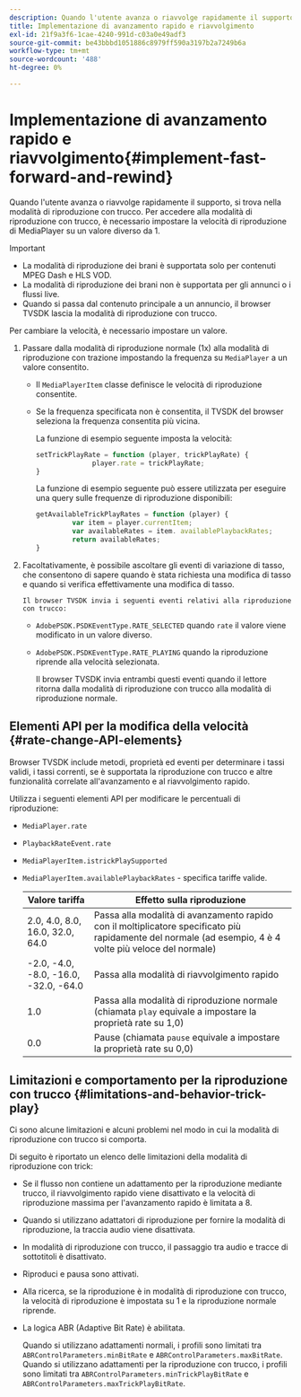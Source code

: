 ```yaml
---
description: Quando l'utente avanza o riavvolge rapidamente il supporto, si trova nella modalità di riproduzione con trucco. Per accedere alla modalità di riproduzione con trucco, è necessario impostare la velocità di riproduzione di MediaPlayer su un valore diverso da 1.
title: Implementazione di avanzamento rapido e riavvolgimento
exl-id: 21f9a3f6-1cae-4240-991d-c03a0e49adf3
source-git-commit: be43bbbd1051886c8979ff590a3197b2a7249b6a
workflow-type: tm+mt
source-wordcount: '488'
ht-degree: 0%

---
```


# Implementazione di avanzamento rapido e riavvolgimento{#implement-fast-forward-and-rewind}

Quando l&#39;utente avanza o riavvolge rapidamente il supporto, si trova nella modalità di riproduzione con trucco. Per accedere alla modalità di riproduzione con trucco, è necessario impostare la velocità di riproduzione di MediaPlayer su un valore diverso da 1.

>[!IMPORTANT]
>
>* La modalità di riproduzione dei brani è supportata solo per contenuti MPEG Dash e HLS VOD.
>* La modalità di riproduzione dei brani non è supportata per gli annunci o i flussi live.
>* Quando si passa dal contenuto principale a un annuncio, il browser TVSDK lascia la modalità di riproduzione con trucco.
>


Per cambiare la velocità, è necessario impostare un valore.

1. Passare dalla modalità di riproduzione normale (1x) alla modalità di riproduzione con trazione impostando la frequenza su `MediaPlayer` a un valore consentito.

   * Il `MediaPlayerItem` classe definisce le velocità di riproduzione consentite.
   * Se la frequenza specificata non è consentita, il TVSDK del browser seleziona la frequenza consentita più vicina.

      La funzione di esempio seguente imposta la velocità:

      ```js
      setTrickPlayRate = function (player, trickPlayRate) { 
                    player.rate = trickPlayRate; 
      }
      ```

      La funzione di esempio seguente può essere utilizzata per eseguire una query sulle frequenze di riproduzione disponibili:

      ```js
      getAvailableTrickPlayRates = function (player) { 
               var item = player.currentItem; 
               var availableRates = item. availablePlaybackRates; 
               return availableRates; 
      } 
      ```

1. Facoltativamente, è possibile ascoltare gli eventi di variazione di tasso, che consentono di sapere quando è stata richiesta una modifica di tasso e quando si verifica effettivamente una modifica di tasso.

       Il browser TVSDK invia i seguenti eventi relativi alla riproduzione con trucco:
   
   * `AdobePSDK.PSDKEventType.RATE_SELECTED` quando `rate` il valore viene modificato in un valore diverso.

   * `AdobePSDK.PSDKEventType.RATE_PLAYING` quando la riproduzione riprende alla velocità selezionata.

      Il browser TVSDK invia entrambi questi eventi quando il lettore ritorna dalla modalità di riproduzione con trucco alla modalità di riproduzione normale.

## Elementi API per la modifica della velocità {#rate-change-API-elements}

Browser TVSDK include metodi, proprietà ed eventi per determinare i tassi validi, i tassi correnti, se è supportata la riproduzione con trucco e altre funzionalità correlate all&#39;avanzamento e al riavvolgimento rapido.

Utilizza i seguenti elementi API per modificare le percentuali di riproduzione:

* `MediaPlayer.rate`
* `PlaybackRateEvent.rate`
* `MediaPlayerItem.istrickPlaySupported`
* `MediaPlayerItem.availablePlaybackRates` - specifica tariffe valide.

   | Valore tariffa | Effetto sulla riproduzione |
   |---|---|
   | 2.0, 4.0, 8.0, 16.0, 32.0, 64.0 | Passa alla modalità di avanzamento rapido con il moltiplicatore specificato più rapidamente del normale (ad esempio, 4 è 4 volte più veloce del normale) |
   | -2.0, -4.0, -8.0, -16.0, -32.0, -64.0 | Passa alla modalità di riavvolgimento rapido |
   | 1.0 | Passa alla modalità di riproduzione normale (chiamata `play` equivale a impostare la proprietà rate su 1,0) |
   | 0.0 | Pause (chiamata `pause` equivale a impostare la proprietà rate su 0,0) |

## Limitazioni e comportamento per la riproduzione con trucco {#limitations-and-behavior-trick-play}

Ci sono alcune limitazioni e alcuni problemi nel modo in cui la modalità di riproduzione con trucco si comporta.

Di seguito è riportato un elenco delle limitazioni della modalità di riproduzione con trick:

* Se il flusso non contiene un adattamento per la riproduzione mediante trucco, il riavvolgimento rapido viene disattivato e la velocità di riproduzione massima per l&#39;avanzamento rapido è limitata a 8.
* Quando si utilizzano adattatori di riproduzione per fornire la modalità di riproduzione, la traccia audio viene disattivata.
* In modalità di riproduzione con trucco, il passaggio tra audio e tracce di sottotitoli è disattivato.
* Riproduci e pausa sono attivati.
* Alla ricerca, se la riproduzione è in modalità di riproduzione con trucco, la velocità di riproduzione è impostata su 1 e la riproduzione normale riprende.
* La logica ABR (Adaptive Bit Rate) è abilitata.

   Quando si utilizzano adattamenti normali, i profili sono limitati tra `ABRControlParameters.minBitRate` e `ABRControlParameters.maxBitRate`. Quando si utilizzano adattamenti per la riproduzione con trucco, i profili sono limitati tra `ABRControlParameters.minTrickPlayBitRate` e `ABRControlParameters.maxTrickPlayBitRate`.
